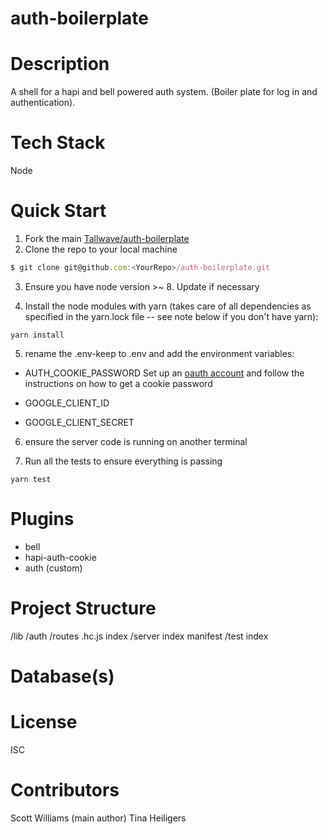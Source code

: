 # auth-boilerplate

# Description
A shell for a hapi and bell powered auth system. (Boiler plate for log in and authentication).

# Tech Stack
Node

# Quick Start
1. Fork the main [Tallwave/auth-boilerplate](https://github.com/Tallwave/auth-boilerplate)
2. Clone the repo to your local machine
```js
$ git clone git@github.com:<YourRepo>/auth-boilerplate.git
```
3. Ensure you have node version >~ 8. Update if necessary

4. Install the node modules with yarn (takes care of all dependencies as specified in the yarn.lock file -- see note below if you don't have yarn):
```
yarn install
```
5. rename the .env-keep to .env and add the environment variables:
 - AUTH_COOKIE_PASSWORD
 Set up an [oauth account](https://github.com/hapijs/bell/blob/master/API.md) and follow the instructions on how to get a cookie password

 - GOOGLE_CLIENT_ID
 - GOOGLE_CLIENT_SECRET

6. ensure the server code is running on another terminal

7. Run all the tests to ensure everything is passing
```
yarn test
```

# Plugins
 - bell
 - hapi-auth-cookie
 - auth (custom)

# Project Structure
/lib
  /auth
  /routes
  .hc.js
  index
/server
  index
  manifest
/test
  index

# Database(s)

# License
ISC

# Contributors
Scott Williams (main author)
Tina Heiligers